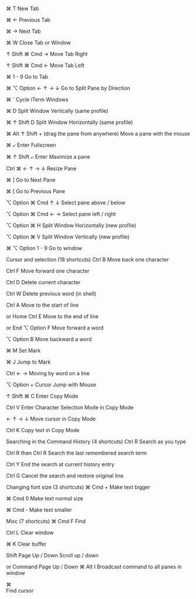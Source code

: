 ⌘ T
New Tab

⌘ ←
Previous Tab

⌘ →
Next Tab

⌘ W
Close Tab or Window

↑ Shift ⌘ Cmd →
Move Tab Right

↑ Shift ⌘ Cmd ←
Move Tab Left

⌘ 1 - 9
Go to Tab

⌘ ⌥ Option ← ↑ → ↓
Go to Split Pane by Direction

⌘ `
Cycle iTerm Windows

⌘ D
Split Window Vertically (same profile)

⌘ ↑ Shift D
Split Window Horizontally (same profile)

⌘ Alt ↑ Shift +
(drag the pane from anywhere) Move a pane with the mouse

⌘ ⤶ Enter
Fullscreen

⌘ ↑ Shift ⤶ Enter
Maximize a pane

Ctrl ⌘ ← ↑ → ↓
Resize Pane

⌘ ]
Go to Next Pane

⌘ [
Go to Previous Pane

⌥ Option ⌘ Cmd ↑ ↓
Select pane above / below

⌥ Option ⌘ Cmd ← →
Select pane left / right

⌥ Option ⌘ H
Split Window Horizontally (new profile)

⌥ Option ⌘ V
Split Window Vertically (new profile)

⌘ ⌥ Option 1 - 9
Go to window

Cursor and selection (18 shortcuts)
Ctrl B
Move back one character

Ctrl F
Move forward one character

Ctrl D
Delete current character

Ctrl W
Delete previous word (in shell)

Ctrl A
Move to the start of line

or Home
Ctrl E
Move to the end of line

or End
⌥ Option F
Move forward a word

⌥ Option B
Move backward a word

⌘ M
Set Mark

⌘ J
Jump to Mark

Ctrl ← →
Moving by word on a line

⌥ Option +
Cursor Jump with Mouse

↑ Shift ⌘ C
Enter Copy Mode

Ctrl V
Enter Character Selection Mode in Copy Mode

← ↑ → ↓
Move cursor in Copy Mode

Ctrl K
Copy text in Copy Mode

Searching in the Command History (4 shortcuts)
Ctrl R
Search as you type

Ctrl R then Ctrl R
Search the last remembered search term

Ctrl Y
End the search at current history entry

Ctrl G
Cancel the search and restore original line

Changing font size (3 shortcuts)
⌘ Cmd +
Make text bigger

⌘ Cmd 0
Make text normal size

⌘ Cmd -
Make text smaller

Misc (7 shortcuts)
⌘ Cmd F
Find

Ctrl L
Clear window

⌘ K
Clear buffer

Shift Page Up / Down
Scroll up / down

or Command Page Up / Down
⌘ Alt I
Broadcast command to all panes in window

⌘ \
Find cursor
